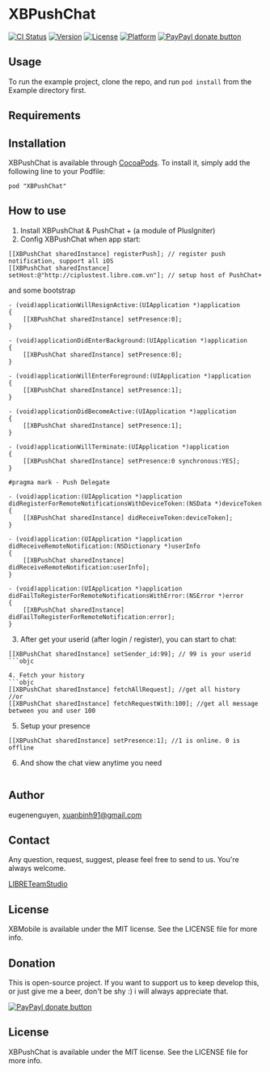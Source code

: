 # XBPushChat

[![CI Status](http://img.shields.io/travis/eugenenguyen/XBPushChat.svg?style=flat)](https://travis-ci.org/eugenenguyen/XBPushChat)
[![Version](https://img.shields.io/cocoapods/v/XBPushChat.svg?style=flat)](http://cocoadocs.org/docsets/XBPushChat)
[![License](https://img.shields.io/cocoapods/l/XBPushChat.svg?style=flat)](http://cocoadocs.org/docsets/XBPushChat)
[![Platform](https://img.shields.io/cocoapods/p/XBPushChat.svg?style=flat)](http://cocoadocs.org/docsets/XBPushChat)
[![PayPayl donate button](http://img.shields.io/paypal/donate.png?color=yellow)](https://www.paypal.com/cgi-bin/webscr?cmd=_s-xclick&hosted_button_id=Y22J3LQZCAN2A "Donate once-off to this project using Paypal")

## Usage

To run the example project, clone the repo, and run `pod install` from the Example directory first.

## Requirements

## Installation

XBPushChat is available through [CocoaPods](http://cocoapods.org). To install
it, simply add the following line to your Podfile:

    pod "XBPushChat"

## How to use

1. Install XBPushChat & PushChat + (a module of PlusIgniter)
2. Config XBPushChat when app start:

```objc
[[XBPushChat sharedInstance] registerPush]; // register push notification, support all iOS
[[XBPushChat sharedInstance] setHost:@"http://ciplustest.libre.com.vn"]; // setup host of PushChat+
```

and some bootstrap 

```objc
- (void)applicationWillResignActive:(UIApplication *)application
{
    [[XBPushChat sharedInstance] setPresence:0];
}

- (void)applicationDidEnterBackground:(UIApplication *)application
{
    [[XBPushChat sharedInstance] setPresence:0];
}

- (void)applicationWillEnterForeground:(UIApplication *)application
{
    [[XBPushChat sharedInstance] setPresence:1];
}

- (void)applicationDidBecomeActive:(UIApplication *)application
{
    [[XBPushChat sharedInstance] setPresence:1];
}

- (void)applicationWillTerminate:(UIApplication *)application
{
    [[XBPushChat sharedInstance] setPresence:0 synchronous:YES];
}

#pragma mark - Push Delegate

- (void)application:(UIApplication *)application didRegisterForRemoteNotificationsWithDeviceToken:(NSData *)deviceToken
{
    [[XBPushChat sharedInstance] didReceiveToken:deviceToken];
}

- (void)application:(UIApplication *)application didReceiveRemoteNotification:(NSDictionary *)userInfo
{
    [[XBPushChat sharedInstance] didReceiveRemoteNotification:userInfo];
}

- (void)application:(UIApplication *)application didFailToRegisterForRemoteNotificationsWithError:(NSError *)error
{
    [[XBPushChat sharedInstance] didFailToRegisterForRemoteNotification:error];
}
```

3. After get your userid (after login / register), you can start to chat:

```objc
[[XBPushChat sharedInstance] setSender_id:99]; // 99 is your userid
```objc

4. Fetch your history
```objc
[[XBPushChat sharedInstance] fetchAllRequest]; //get all history
//or 
[[XBPushChat sharedInstance] fetchRequestWith:100]; //get all message between you and user 100
```

5. Setup your presence
```objc
[[XBPushChat sharedInstance] setPresence:1]; //1 is online. 0 is offline
```

6. And show the chat view anytime you need
```objc

```

## Author

eugenenguyen, xuanbinh91@gmail.com

## Contact

Any question, request, suggest, please feel free to send to us. You're always welcome.

[LIBRETeamStudio](https://twitter.com/LIBRETeamStudio)

## License

XBMobile is available under the MIT license. See the LICENSE file for more info.

## Donation

This is open-source project. If you want to support us to keep develop this, or just give me a beer, don't be shy :) i will always appreciate that.

[![PayPayl donate button](http://img.shields.io/paypal/donate.png?color=yellow)](https://www.paypal.com/cgi-bin/webscr?cmd=_s-xclick&hosted_button_id=Y22J3LQZCAN2A "Donate once-off to this project using Paypal")

## License

XBPushChat is available under the MIT license. See the LICENSE file for more info.
